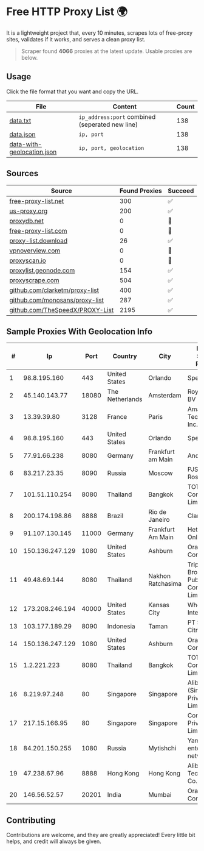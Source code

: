 
# Free HTTP Proxy List 🌍

It is a lightweight project that, every 10 minutes, scrapes lots of free-proxy sites, validates if it works, and serves a clean proxy list.


> Scraper found **4066** proxies at the latest update. Usable proxies are below.

## Usage

Click the file format that you want and copy the URL.


|File|Content|Count|
|----|-------|-----|
|[data.txt](https://raw.githubusercontent.com/themiralay/Proxy-List-World/master/data.txt)|`ip_address:port` combined (seperated new line)|138|
|[data.json](https://raw.githubusercontent.com/themiralay/Proxy-List-World/master/data.json)|`ip, port`|138|
|[data-with-geolocation.json](https://raw.githubusercontent.com/themiralay/Proxy-List-World/master/data-with-geolocation.json)|`ip, port, geolocation`|138|

## Sources

|Source|Found Proxies|Succeed|
|------|-------------|-------|
|[free-proxy-list.net](https://free-proxy-list.net)|300|✅|
|[us-proxy.org](https://www.us-proxy.org)|200|✅|
|[proxydb.net](http://proxydb.net)|0|🚫|
|[free-proxy-list.com](https://free-proxy-list.com/?page=&port=&type%5B%5D=http&type%5B%5D=https&up_time=0&search=Search)|0|🚫|
|[proxy-list.download](https://www.proxy-list.download/HTTP)|26|✅|
|[vpnoverview.com](https://vpnoverview.com/privacy/anonymous-browsing/free-proxy-servers)|0|🚫|
|[proxyscan.io](https://www.proxyscan.io)|0|🚫|
|[proxylist.geonode.com](https://proxylist.geonode.com/api/proxy-list?limit=300&page=1&sort_by=lastChecked&sort_type=desc&protocols=http,https)|154|✅|
|[proxyscrape.com](https://api.proxyscrape.com/v2/?request=displayproxies&protocol=http&timeout=10000&country=all&ssl=all&anonymity=all)|504|✅|
|[github.com/clarketm/proxy-list](https://raw.githubusercontent.com/clarketm/proxy-list/master/proxy-list-raw.txt)|400|✅|
|[github.com/monosans/proxy-list](https://raw.githubusercontent.com/monosans/proxy-list/main/proxies/http.txt)|287|✅|
|[github.com/TheSpeedX/PROXY-List](https://raw.githubusercontent.com/TheSpeedX/PROXY-List/master/http.txt)|2195|✅|


## Sample Proxies With Geolocation Info

|#|Ip|Port|Country|City|Internet Service Provider|
|-|--|----|-------|----|-------------------------|
|1|98.8.195.160|443|United States|Orlando|Spectrum|
|2|45.140.143.77|18080|The Netherlands|Amsterdam|RoyaleHosting BV|
|3|13.39.39.80|3128|France|Paris|Amazon Technologies Inc.|
|4|98.8.195.160|443|United States|Orlando|Spectrum|
|5|77.91.66.238|8080|Germany|Frankfurt am Main|Andrii Hrosh|
|6|83.217.23.35|8090|Russia|Moscow|PJSC Rostelecom|
|7|101.51.110.254|8080|Thailand|Bangkok|TOT Public Company Limited|
|8|200.174.198.86|8888|Brazil|Rio de Janeiro|Claro S.A|
|9|91.107.130.145|11000|Germany|Frankfurt Am Main|Hetzner Online AG|
|10|150.136.247.129|1080|United States|Ashburn|Oracle Corporation|
|11|49.48.69.144|8080|Thailand|Nakhon Ratchasima|Triple T Broadband Public Company Limited|
|12|173.208.246.194|40000|United States|Kansas City|WholeSale Internet|
|13|103.177.189.29|8090|Indonesia|Taman|PT Selaras Citra Artmedia|
|14|150.136.247.129|1080|United States|Ashburn|Oracle Corporation|
|15|1.2.221.223|8080|Thailand|Bangkok|TOT Public Company Limited|
|16|8.219.97.248|80|Singapore|Singapore|Alibaba Cloud (Singapore) Private Limited|
|17|217.15.166.95|80|Singapore|Singapore|Contabo Asia Private Limited|
|18|84.201.150.255|1080|Russia|Mytishchi|Yandex enterprise network|
|19|47.238.67.96|8888|Hong Kong|Hong Kong|Alibaba (US) Technology Co., Ltd.|
|20|146.56.52.57|20201|India|Mumbai|Oracle Corporation|



## Contributing

Contributions are welcome, and they are greatly appreciated! Every
little bit helps, and credit will always be given.

